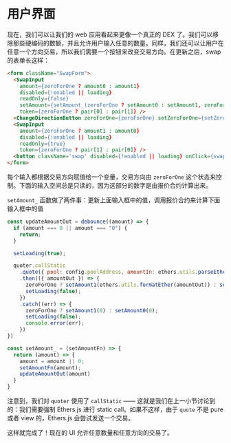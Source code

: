 # 用户界面

现在，我们可以让我们的 web 应用看起来更像一个真正的 DEX 了。我们可以移除那些硬编码的数额，并且允许用户输入任意的数量。同样，我们还可以让用户在任意一个方向交易，所以我们需要一个按钮来改变交易方向。在更新之后，swap 的表单长这样：

```html
<form className="SwapForm">
  <SwapInput
    amount={zeroForOne ? amount0 : amount1}
    disabled={!enabled || loading}
    readOnly={false}
    setAmount={setAmount_(zeroForOne ? setAmount0 : setAmount1, zeroForOne)}
    token={zeroForOne ? pair[0] : pair[1]} />
  <ChangeDirectionButton zeroForOne={zeroForOne} setZeroForOne={setZeroForOne} disabled={!enabled || loading} />
  <SwapInput
    amount={zeroForOne ? amount1 : amount0}
    disabled={!enabled || loading}
    readOnly={true}
    token={zeroForOne ? pair[1] : pair[0]} />
  <button className='swap' disabled={!enabled || loading} onClick={swap_}>Swap</button>
</form>
```

每个输入都根据交易方向赋值给一个变量，交易方向由 `zeroForOne` 这个状态来控制。下面的输入空间总是只读的，因为这部分的数字是由报价合约计算出来。

`setAmount_` 函数做了两件事：更新上面输入框中的值，调用报价合约来计算下面输入框中的值

```js
const updateAmountOut = debounce((amount) => {
  if (amount === 0 || amount === "0") {
    return;
  }

  setLoading(true);

  quoter.callStatic
    .quote({ pool: config.poolAddress, amountIn: ethers.utils.parseEther(amount), zeroForOne: zeroForOne })
    .then(({ amountOut }) => {
      zeroForOne ? setAmount1(ethers.utils.formatEther(amountOut)) : setAmount0(ethers.utils.formatEther(amountOut));
      setLoading(false);
    })
    .catch((err) => {
      zeroForOne ? setAmount1(0) : setAmount0(0);
      setLoading(false);
      console.error(err);
    })
})

const setAmount_ = (setAmountFn) => {
  return (amount) => {
    amount = amount || 0;
    setAmountFn(amount);
    updateAmountOut(amount)
  }
}
```

注意到，我们对 `quoter` 使用了 `callStatic` —— 这就是我们在上一小节讨论到的：我们需要强制 Ethers.js 进行 static call。如果不这样，由于 `quote` 不是 pure 或者 view 的，Ethers.js 会尝试发送一个交易。

这样就完成了！现在的 UI 允许任意数量和任意方向的交易了。
